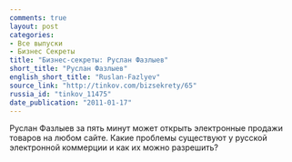 ```yaml
---
comments: true
layout: post
categories:
- Все выпуски
- Бизнес Секреты
title: "Бизнес-секреты: Руслан Фазлыев"
short_title: "Руслан Фазлыев"
english_short_title: "Ruslan-Fazlyev"
source_link: "http://tinkov.com/bizsekrety/65"
russia_id: "tinkov_11475"
date_publication: "2011-01-17"
---
```

Руслан Фазлыев за пять минут может открыть электронные продажи товаров на любом сайте. Какие проблемы существуют у русской электронной коммерции и как их можно разрешить?
